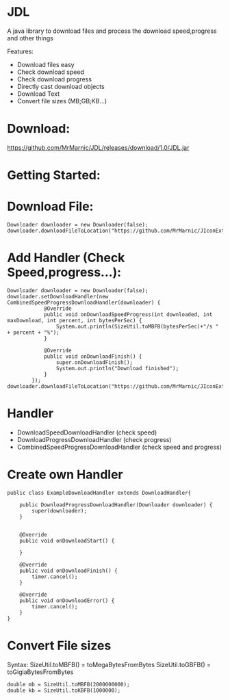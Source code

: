 # JDL
A java library to download files and process the download speed,progress and other things

Features:

- Download files easy
- Check download speed
- Check download progress
- Directly cast download objects
- Download Text
- Convert file sizes (MB;GB;KB...)

# Download:
https://github.com/MrMarnic/JDL/releases/download/1.0/JDL.jar


# Getting Started:

# Download File:

```
Downloader downloader = new Downloader(false);
downloader.downloadFileToLocation("https://github.com/MrMarnic/JIconExtract/releases/download/1.0/JIconExtract.jar","C:\\Downloads\\download.zip");
```
# Add Handler (Check Speed,progress...):

```
Downloader downloader = new Downloader(false);
downloader.setDownloadHandler(new CombinedSpeedProgressDownloadHandler(downloader) {
            @Override
            public void onDownloadSpeedProgress(int downloaded, int maxDownload, int percent, int bytesPerSec) {
                System.out.println(SizeUtil.toMBFB(bytesPerSec)+"/s " + percent + "%");
            }

            @Override
            public void onDownloadFinish() {
                super.onDownloadFinish();
                System.out.println("Download finished");
            }
        });
downloader.downloadFileToLocation("https://github.com/MrMarnic/JIconExtract/releases/download/1.0/JIconExtract.jar","C:\\Downloads\\download.zi");
```

# Handler

- DownloadSpeedDownloadHandler (check speed)
- DownloadProgressDownloadHandler (check progress)
- CombinedSpeedProgressDownloadHandler (check speed and progress)

# Create own Handler

```
public class ExampleDownloadHandler extends DownloadHandler{

    public DownloadProgressDownloadHandler(Downloader downloader) {
        super(downloader);
    }


    @Override
    public void onDownloadStart() {
      
    }

    @Override
    public void onDownloadFinish() {
        timer.cancel();
    }

    @Override
    public void onDownloadError() {
        timer.cancel();
    }
}
```

# Convert File sizes

Syntax: SizeUtil.toMBFB() = toMegaBytesFromBytes
        SizeUtil.toGBFB() = toGigiaBytesFromBytes



```
double mb = SizeUtil.toMBFB(2000000000);
double kb = SizeUtil.toKBFB(1000000);
```
